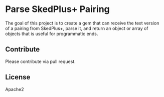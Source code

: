 # Parse SkedPlus+ Pairing

The goal of this project is to create a gem that can receive the text version
of a pairing from SkedPlus+, parse it, and return an object or array of objects
that is useful for programmatic ends.

## Contribute

Please contribute via pull request.

## License

Apache2
